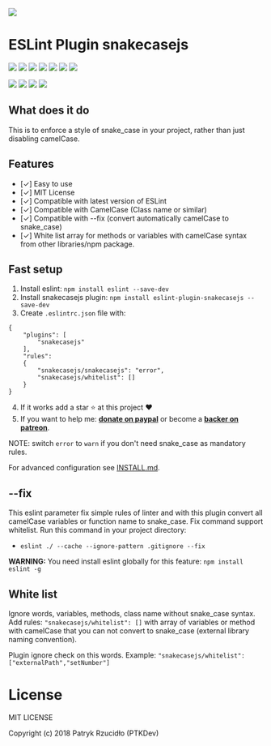 [![](https://ptkdev.it/img/github/eslintplugin_snakecasejs.png)](https://www.npmjs.com/package/eslint-plugin-snakecasejs)

# ESLint Plugin snakecasejs

[![](https://img.shields.io/badge/license-MIT-brightgreen.svg)](#) [![](https://img.shields.io/badge/powered%20by-eslint-46aef7.svg)](https://www.npmjs.com/package/eslint) [![](https://img.shields.io/badge/version-v1.2.1-lightgrey.svg)](https://github.com/ptkdev/eslint-plugin-snakecasejs/releases) [![](https://img.shields.io/badge/chat%20on-slack-orange.svg)](http://slack.ptkdev.io) [![](https://img.shields.io/badge/chat%20on-discord-7289da.svg)](http://discord.ptkdev.io) [![](https://img.shields.io/badge/blog-medium-2AE176.svg)](http://blog.ptkdev.io) [![](https://img.shields.io/badge/twitter-ptkdevio-2AA3EF.svg)](https://twitter.com/ptkdevio)

[![](https://img.shields.io/badge/donate-patreon-F87668.svg)](http://patreon.ptkdev.io) [![](https://img.shields.io/badge/donate-paypal-46AFE0.svg)](http://paypal.ptkdev.io) [![](https://img.shields.io/badge/buy%20me-coffee-4B788C.svg)](http://coffee.ptkdev.io) [![](https://img.shields.io/badge/help-support@ptkdev.io-fbbc05.svg)](mailto:support@ptkdev.io)

## What does it do
This is to enforce a style of snake_case in your project, rather than just disabling camelCase.

## Features
* [✓] Easy to use
* [✓] MIT License
* [✓] Compatible with latest version of ESLint
* [✓] Compatible with CamelCase (Class name or similar)
* [✓] Compatible with --fix (convert automatically camelCase to snake_case)
* [✓] White list array for methods or variables with camelCase syntax from other libraries/npm package.

## Fast setup
1. Install eslint: `npm install eslint --save-dev`
2. Install snakecasejs plugin: `npm install eslint-plugin-snakecasejs --save-dev`
3. Create `.eslintrc.json` file with:
```
{
    "plugins": [
        "snakecasejs"
    ],
    "rules":
    {
        "snakecasejs/snakecasejs": "error",
        "snakecasejs/whitelist": []
    }
}
```
4. If it works add a star :star: at this project :heart:
5. If you want to help me: **[donate on paypal](http://paypal.ptkdev.io)** or become a **[backer on patreon](http://patreon.ptkdev.io)**.

NOTE: switch `error` to `warn` if you don't need snake_case as mandatory rules.

For advanced configuration see [INSTALL.md](https://github.com/ptkdev/eslint-plugin-snakecasejs/blob/master/INSTALL.md).

## --fix
This eslint parameter fix simple rules of linter and with this plugin convert all camelCase variables or function name to snake_case. 
Fix command support whitelist. Run this command in your project directory:
- `eslint ./ --cache --ignore-pattern .gitignore --fix`

**WARNING:** You need install eslint globally for this feature: `npm install eslint -g`

## White list
Ignore words, variables, methods, class name without snake_case syntax. Add rules: `"snakecasejs/whitelist": []` with array of variables or method with camelCase that you can not convert to snake_case (external library naming convention). 

Plugin ignore check on this words. Example: `"snakecasejs/whitelist": ["externalPath","setNumber"]`

# License

MIT LICENSE

Copyright (c) 2018 Patryk Rzucidło (PTKDev)
